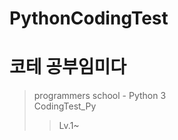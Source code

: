 # PythonCodingTest
코테 공부임미다
========================
> programmers school - Python 3   
> CodingTest_Py
>>Lv.1~
